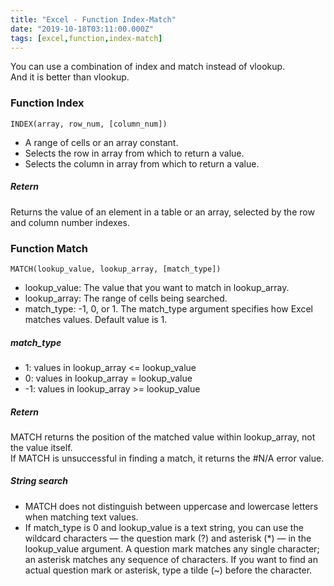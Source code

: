 ```yaml
---
title: "Excel - Function Index-Match"
date: "2019-10-18T03:11:00.000Z"
tags: [excel,function,index-match]
---
```


You can use a combination of index and match instead of vlookup.  
And it is better than vlookup.

### Function Index
```
INDEX(array, row_num, [column_num])
```
* A range of cells or an array constant.
* Selects the row in array from which to return a value.
* Selects the column in array from which to return a value.

##### Retern
Returns the value of an element in a table or an array, selected by the row and column number indexes.

### Function Match
```
MATCH(lookup_value, lookup_array, [match_type])
```
* lookup\_value: The value that you want to match in lookup\_array.
* lookup\_array: The range of cells being searched.
* match\_type: -1, 0, or 1. The match_type argument specifies how Excel matches values. Default value is 1.

##### match_type
* 1: values in lookup\_array <= lookup\_value
* 0: values in lookup\_array = lookup\_value
* -1: values in lookup\_array >= lookup\_value

##### Retern
MATCH returns the position of the matched value within lookup\_array, not the value itself.  
If MATCH is unsuccessful in finding a match, it returns the \#N/A error value.

##### String search
* MATCH does not distinguish between uppercase and lowercase letters when matching text values.
* If match\_type is 0 and lookup\_value is a text string, you can use the wildcard characters — the question mark (?) and asterisk (\*) — in the lookup_value argument. A question mark matches any single character; an asterisk matches any sequence of characters. If you want to find an actual question mark or asterisk, type a tilde (~) before the character.
